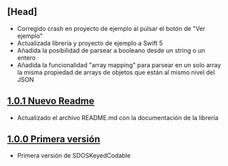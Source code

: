 ## [Head]

- Corregido crash en proyecto de ejemplo al pulsar el botón de "Ver ejemplo"
- Actualizada librería y proyecto de ejemplo a Swift 5
- Añadida la posibilidad de parsear a booleano desde un string o un entero
- Añadida la funcionalidad "array mapping" para parsear en un solo array la misma propiedad de arrays de objetos que están al mismo nivel del JSON

## [1.0.1 Nuevo Readme](https://github.com/SDOSLabs/SDOSKeyedCodable/tree/v1.0.1)

- Actualizado el archivo README.md con la documentación de la librería

## [1.0.0 Primera versión](https://github.com/SDOSLabs/SDOSKeyedCodable/tree/v1.0.0)

- Primera versión de SDOSKeyedCodable
